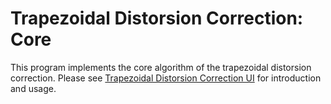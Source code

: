 # Trapezoidal Distorsion Correction: Core

This program implements the core algorithm of the trapezoidal distorsion correction. Please see [Trapezoidal Distorsion Correction UI](https://github.com/joejeye/trapezoidalcorrection_ui) for introduction and usage.